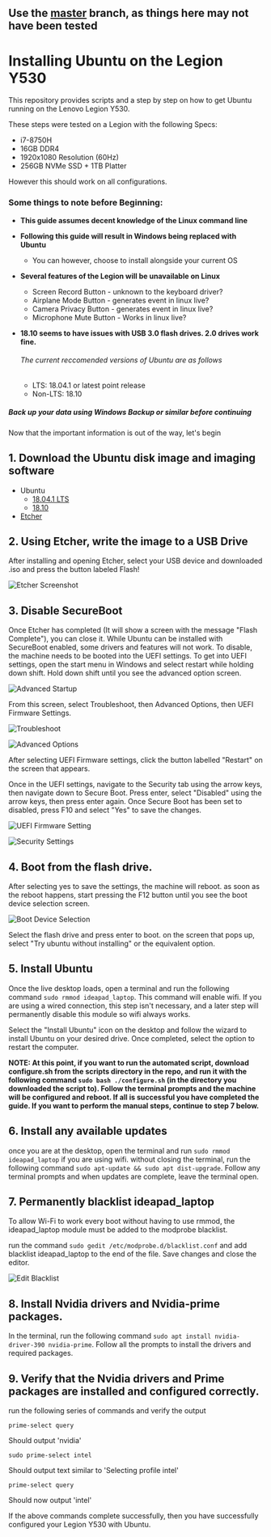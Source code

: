 ## Use the [master](https://github.com/kfechter/LegionY530Ubuntu/tree/master "master branch") branch, as things here may not have been tested


# Installing Ubuntu on the Legion Y530

This repository provides scripts and a step by step on how to get Ubuntu running on the Lenovo Legion Y530.


These steps were tested on a Legion with the following Specs:

* i7-8750H
* 16GB DDR4
* 1920x1080 Resolution (60Hz)
* 256GB NVMe SSD + 1TB Platter

However this should work on all configurations.

### Some things to note before Beginning:

* __This guide assumes decent knowledge of the Linux command line__
* __Following this guide will result in Windows being replaced with Ubuntu__
  * You can however, choose to install alongside your current OS
* __Several features of the Legion will be unavailable on Linux__
  * Screen Record Button - unknown to the keyboard driver?
  * Airplane Mode Button - generates event in linux live?
  * Camera Privacy Button - generates event in linux live?
  * Microphone Mute Button - Works in linux live?
* __18.10 seems to have issues with USB 3.0 flash drives. 2.0 drives work fine.__
  
  
  ###### The current reccomended versions of Ubuntu are as follows
    * LTS: 18.04.1 or latest point release
    * Non-LTS: 18.10
    
##### Back up your data using Windows Backup or similar before continuing


Now that the important information is out of the way, let's begin

## 1. Download the Ubuntu disk image and imaging software
* Ubuntu
  * [18.04.1 LTS](http://releases.ubuntu.com/18.04/ubuntu-18.04.1-desktop-amd64.iso) 
  * [18.10](http://releases.ubuntu.com/18.10/ubuntu-18.10-desktop-amd64.iso)
* [Etcher](https://etcher.io/)

## 2. Using Etcher, write the image to a USB Drive

After installing and opening Etcher, select your USB device and downloaded .iso and press the button labeled Flash!

![Etcher Screenshot](https://github.com/kfechter/LegionY530Ubuntu/raw/master/Images/etcher3.PNG "Etcher Screenshot")

## 3. Disable SecureBoot

Once Etcher has completed (It will show a screen with the message "Flash Complete"), you can close it. While Ubuntu can be installed with SecureBoot enabled, some drivers and features will not work. To disable, the machine needs to be booted into the UEFI settings. To get into UEFI settings, open the start menu in Windows and select restart while holding down shift. Hold down shift until you see the advanced option screen. 

![Advanced Startup](https://raw.githubusercontent.com/kfechter/LegionY530Ubuntu/master/Images/20180827_200528.jpg "Advanced Startup")

From this screen, select Troubleshoot, then Advanced Options, then UEFI Firmware Settings. 

![Troubleshoot](https://github.com/kfechter/LegionY530Ubuntu/blob/master/Images/20180827_200536.jpg "Troubleshoot")

![Advanced Options](https://raw.githubusercontent.com/kfechter/LegionY530Ubuntu/master/Images/20180827_200543.jpg "Advanced Options")

After selecting UEFI Firmware settings, click the button labelled "Restart" on the screen that appears. 

Once in the UEFI settings, navigate to the Security tab using the arrow keys, then navigate down to 
Secure Boot. Press enter, select "Disabled" using the arrow keys, then press enter again. Once Secure Boot has been set to disabled, press F10 and select "Yes" to save the changes. 

![UEFI Firmware Setting](https://raw.githubusercontent.com/kfechter/LegionY530Ubuntu/master/Images/20180827_200626.jpg "UEFI Firmware Settings")

![Security Settings](https://raw.githubusercontent.com/kfechter/LegionY530Ubuntu/master/Images/20180827_200636.jpg "Security Settings")

## 4. Boot from the flash drive.

After selecting yes to save the settings, the machine will reboot. as soon as the reboot happens, start pressing the F12 button until you see the boot device selection screen. 

![Boot Device Selection](https://raw.githubusercontent.com/kfechter/LegionY530Ubuntu/master/Images/20180827_220001.jpg "Boot Device Selection")

Select the flash drive and press enter to boot. on the screen that pops up, select "Try ubuntu without installing" or the equivalent option. 

## 5. Install Ubuntu

Once the live desktop loads, open a terminal and run the following command `sudo rmmod ideapad_laptop`. This command will enable wifi. If you are using a wired connection, this step isn't necessary, and a later step will permanently disable this module so wifi always works. 

Select the "Install Ubuntu" icon on the desktop and follow the wizard to install Ubuntu on your desired drive. Once completed, select the option to restart the computer.

__NOTE: At this point, if you want to run the automated script, download configure.sh from the scripts directory in the repo, and run it with the following command `sudo bash ./configure.sh` (in the directory you downloaded the script to). Follow the terminal prompts and the machine will be configured and reboot. If all is successful you have completed the guide. If you want to perform the manual steps, continue to step 7 below.__

## 6. Install any available updates

once you are at the desktop, open the terminal and run `sudo rmmod ideapad_laptop` if you are using wifi. without closing the terminal, run the following command `sudo apt-update && sudo apt dist-upgrade`. Follow any terminal prompts and when updates are complete, leave the terminal open.

## 7. Permanently blacklist ideapad_laptop

To allow Wi-Fi to work every boot without having to use rmmod, the ideapad_laptop module must be added to the modprobe blacklist.

run the command `sudo gedit /etc/modprobe.d/blacklist.conf` and add blacklist ideapad_laptop to the end of the file. Save changes and close the editor. 

![Edit Blacklist](https://raw.githubusercontent.com/kfechter/LegionY530Ubuntu/master/Images/Ubuntu.png "Editing Blacklist")

## 8. Install Nvidia drivers and Nvidia-prime packages. 

In the terminal, run the following command `sudo apt install nvidia-driver-390 nvidia-prime`. Follow all the prompts to install the drivers and required packages.

## 9. Verify that the Nvidia drivers and Prime packages are installed and configured correctly.
run the following series of commands and verify the output

```
prime-select query 
``` 
Should output 'nvidia'
```
sudo prime-select intel 
```
Should output text similar to 'Selecting profile intel'
```
prime-select query 
```
Should now output 'intel'

If the above commands complete successfully, then you have successfully configured your Legion Y530 with Ubuntu.
